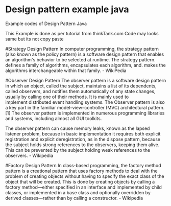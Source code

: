 # Design pattern example java
Example codes of Design Pattern Java 

 
This Example is done as per tutorial from thinkTank.com
Code may looks same but its not copy paste


#Strategy Design Pattern
   In computer programming, the strategy pattern (also known as the policy
   pattern) is a software design pattern that enables an algorithm's behavior to
   be selected at runtime. The strategy pattern. defines a family of algorithms,
   encapsulates each algorithm, and. makes the algorithms interchangeable within
   that family. - WikiPedia

#Observer Design Pattern
   The observer pattern is a software design pattern in which an object, called the subject, maintains a list of its dependents, called
   observers, and notifies them automatically of any state changes, usually by calling one of their methods. It is mainly used to      
   implement   distributed event handling systems. The Observer pattern is also a key part in the familiar model–view–controller (MVC)
   architectural pattern.[1] The observer pattern is implemented in numerous programming libraries and systems, including almost all GUI
   toolkits.
   
   The observer pattern can cause memory leaks, known as the lapsed listener problem, because in basic implementation it requires both
   explicit registration and explicit deregistration, as in the dispose pattern, because the subject holds strong references to the
   observers, keeping them alive. This can be prevented by the subject holding weak references to the observers. - Wikipedia
   

#Factory Design Pattern
  In class-based programming, the factory method pattern is a creational pattern that uses factory methods to deal with the problem
    of creating objects without having to specify the exact class of the object that will be created. This is done by creating objects
    by calling a factory method—either specified in an interface and implemented by child classes, or implemented in a base class and
    optionally overridden by derived classes—rather than by calling a constructor. - Wikipedia
